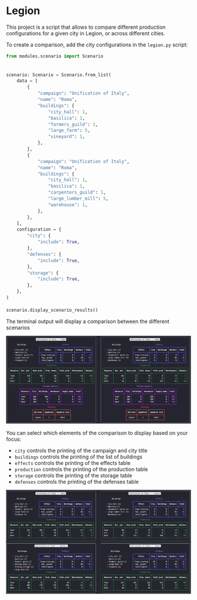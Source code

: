 # Legion

This project is a script that allows to compare different production configurations for a given city in Legion, or
across different cities.

To create a comparison, add the city configurations in the `legion.py` script:

```python
from modules.scenario import Scenario


scenario: Scenario = Scenario.from_list(
    data = [
        {
            "campaign": "Unification of Italy",
            "name": "Roma",
            "buildings": {
                "city_hall": 1,
                "basilica": 1,
                "farmers_guild": 1,
                "large_farm": 5,
                "vineyard": 1,
            },
        },
        {
            "campaign": "Unification of Italy",
            "name": "Roma",
            "buildings": {
                "city_hall": 1,
                "basilica": 1,
                "carpenters_guild": 1,
                "large_lumber_mill": 5,
                "warehouse": 1,
            },
        },
    ],
    configuration = {
        "city": {
            "include": True,
        },
        "defenses": {
            "include": True,
        },
        "storage": {
            "include": True,
        },
    },
)

scenario.display_scenario_results()
```

The terminal output will display a comparison between the different scenarios

![scenario 1](img/scenario_1.png)

You can select which elements of the comparison to display based on your focus:

- `city` controls the printing of the campaign and city title
- `buildings` controls the printing of the list of buildings
- `effects` controls the printing of the effects table
- `production` controls the printing of the production table
- `storage` controls the printing of the storage table
- `defenses` controls the printing of the defenses table

![scenario 2](img/scenario_2.png)
